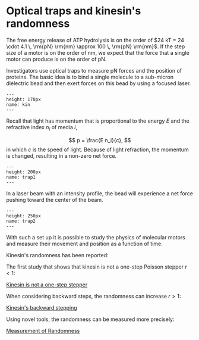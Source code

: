 # Optical traps and kinesin's randomness

The free energy release of ATP hydrolysis is on the order of $24 kT = 24 \cdot 4.1 \, \rm{pN} \rm{nm} \approx 100 \, \rm{pN} \rm{nm}$. If the step size of a motor is on the order of nm, we expect that the force that a single motor can produce is on the order of pN.  

Investigators use optical traps to measure pN forces and the position of proteins. The basic idea is to bind a single molecule to a sub-micron dielectric bead and then exert forces on this bead by using a focused laser.


```{figure} kinesin.png
---
height: 170px
name: kin
---
```

Recall that light has momentum that is proportional to the energy $E$ and the refractive index $n_i$ of media $i$,

$$
 p = \frac{E n_i}{c},
$$
in which $c$ is the speed of light. Because of light refraction, the momentum is changed, resulting in a non-zero net force.


```{figure} trap1.png
---
height: 200px
name: trap1
---
```

In a laser beam with an intensity profile, the bead will experience a net force pushing toward the center of the beam.


```{figure} trap2.png
---
height: 250px
name: trap2
---
```


With such a set up it is possible to study the physics of molecular motors and measure their movement and position as a function of time. 

Kinesin's randomness has been reported:

The first study that shows that kinesin is not a one-step Poisson stepper $r<1$:

[Kinesin is not a one-step stepper](https://doi.org/10.1073/pnas.91.25.11782)

When considering backward steps, the randomness can increase $r>1$:

[Kinesin's backward stepping](https://doi.org/10.1038/41111)

Using novel tools, the randomness can be measured more precisely:

[Measurement of Randomness](https://doi.org/10.1016/j.bpj.2009.08.001)










